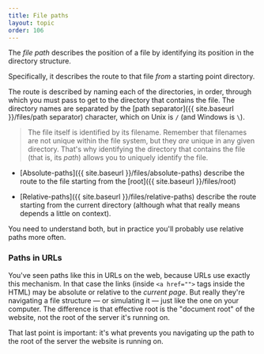 ```yaml
---
title: File paths
layout: topic
order: 106
---
```


The _file path_ describes the position of a file by identifying its position
in the directory structure.

Specifically, it describes the route to that file _from_ a starting point
directory.

The route is described by naming each of the directories, in order, through
which you must pass to get to the directory that contains the file. The
directory names are separated by the
[path separator]({{ site.baseurl }}/files/path separator) character, which on
Unix is `/` (and Windows is `\`).

>  The file itself is identified by its filename. Remember that filenames are
>  not unique within the file system, but they _are_ unique in any given
>  directory. That's why identifying the directory that contains the file (that
>  is, its _path_) allows you to uniquely identify the file.

* [Absolute-paths]({{ site.baseurl }}/files/absolute-paths) describe the route
  to the file starting from the [root]({{ site.baseurl }}/files/root)

* [Relative-paths]({{ site.baseurl }}/files/relative-paths) describe the route
  starting from the current directory (although what that really means depends
  a little on context).

You need to understand both, but in practice you'll probably use relative
paths more often.

### Paths in URLs

You've seen paths like this in URLs on the web, because URLs use exactly this
mechanism. In that case the links (inside `<a href="">` tags inside the HTML)
may be absolute or relative to the _current page_. But really they're
navigating a file structure — or simulating it — just like the one on your
computer. The difference is that effective root is the "document root" of the
website, not the root of the server it's running on.

That last point is important: it's what prevents you navigating up the path to
the root of the server the website is running on.